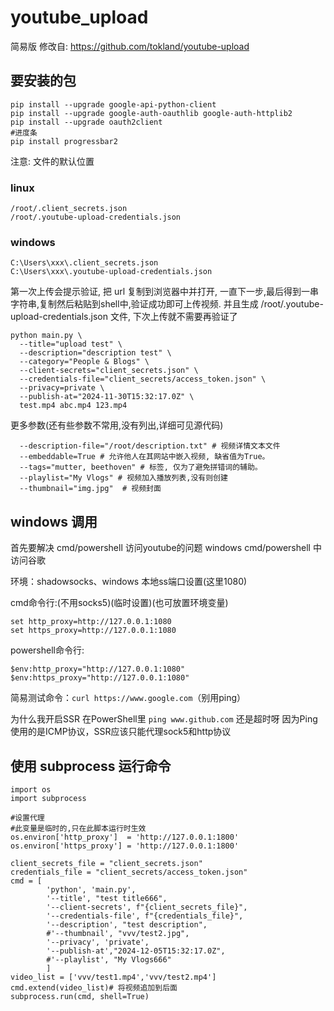 # youtube_upload
简易版
修改自: https://github.com/tokland/youtube-upload


## 要安装的包
```
pip install --upgrade google-api-python-client
pip install --upgrade google-auth-oauthlib google-auth-httplib2
pip install --upgrade oauth2client
#进度条
pip install progressbar2
```


注意: 文件的默认位置
### linux
```
/root/.client_secrets.json
/root/.youtube-upload-credentials.json
```
### windows
```
C:\Users\xxx\.client_secrets.json
C:\Users\xxx\.youtube-upload-credentials.json
```

第一次上传会提示验证, 把 url 复制到浏览器中并打开, 一直下一步,最后得到一串字符串,复制然后粘贴到shell中,验证成功即可上传视频.
并且生成 /root/.youtube-upload-credentials.json 文件, 下次上传就不需要再验证了
```
python main.py \
  --title="upload test" \
  --description="description test" \
  --category="People & Blogs" \
  --client-secrets="client_secrets.json" \
  --credentials-file="client_secrets/access_token.json" \
  --privacy=private \
  --publish-at="2024-11-30T15:32:17.0Z" \
  test.mp4 abc.mp4 123.mp4
```

更多参数(还有些参数不常用,没有列出,详细可见源代码)
```
  --description-file="/root/description.txt" # 视频详情文本文件
  --embeddable=True # 允许他人在其网站中嵌入视频, 缺省值为True。
  --tags="mutter, beethoven" # 标签, 仅为了避免拼错词的辅助。
  --playlist="My Vlogs" # 视频加入播放列表,没有则创建
  --thumbnail="img.jpg"  # 视频封面
```

## windows 调用

首先要解决 cmd/powershell 访问youtube的问题
windows cmd/powershell 中访问谷歌

环境：shadowsocks、windows
本地ss端口设置(这里1080)

cmd命令行:(不用socks5)(临时设置)(也可放置环境变量)
```
set http_proxy=http://127.0.0.1:1080
set https_proxy=http://127.0.0.1:1080
```
powershell命令行:
```
$env:http_proxy="http://127.0.0.1:1080"
$env:https_proxy="http://127.0.0.1:1080"
```
简易测试命令：`curl https://www.google.com`（别用ping）

为什么我开启SSR 在PowerShell里 `ping www.github.com` 还是超时呀
因为Ping使用的是ICMP协议，SSR应该只能代理sock5和http协议

## 使用 subprocess 运行命令
```
import os
import subprocess

#设置代理
#此变量是临时的,只在此脚本运行时生效
os.environ['http_proxy']  = 'http://127.0.0.1:1800'
os.environ['https_proxy'] = 'http://127.0.0.1:1800'

client_secrets_file = "client_secrets.json"
credentials_file = "client_secrets/access_token.json"
cmd = [
        'python', 'main.py',
        '--title', "test title666",
        '--client-secrets', f"{client_secrets_file}",
        '--credentials-file', f"{credentials_file}",
        '--description', "test description",
        #'--thumbnail', "vvv/test2.jpg",
        '--privacy', 'private',
        '--publish-at',"2024-12-05T15:32:17.0Z",
        #'--playlist', "My Vlogs666"
        ]
video_list = ['vvv/test1.mp4','vvv/test2.mp4']
cmd.extend(video_list)# 将视频追加到后面
subprocess.run(cmd, shell=True)

```

